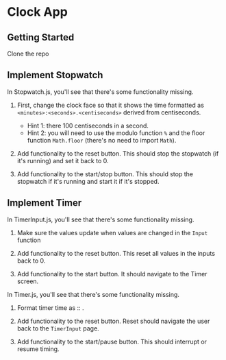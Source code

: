 # Clock App

## Getting Started

Clone the repo

## Implement Stopwatch
In Stopwatch.js, you'll see that there's some functionality missing.

1. First, change the clock face so that it shows the time formatted as `<minutes>:<seconds>.<centiseconds>` derived from centiseconds. 
    - Hint 1: there 100 centiseconds in a second.
    - Hint 2: you will need to use the modulo function `%` and the floor function `Math.floor` (there's no need to import `Math`).

2. Add functionality to the reset button. This should stop the stopwatch (if it's running) and set it back to 0.

3. Add functionality to the start/stop button. This should stop the stopwatch if it's running and start it if it's stopped.

## Implement Timer
In TimerInput.js, you'll see that there's some functionality missing.

1. Make sure the values update when values are changed in the `Input` function

2. Add functionality to the reset button. This reset all values in the inputs back to 0.

3. Add functionality to the start button. It should navigate to the Timer screen.

In Timer.js, you'll see that there's some functionality missing.

1. Format timer time as <hours>:<minutes>:<seconds> .

2. Add functionality to the reset button. Reset should navigate the user back to the `TimerInput` page.

3. Add functionality to the start/pause button. This should interrupt or resume timing.
